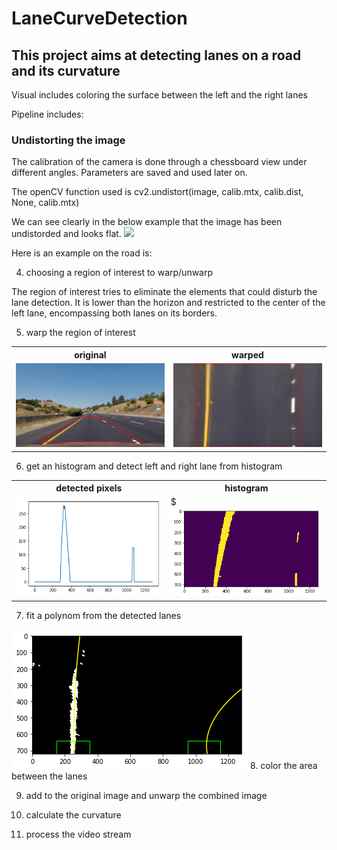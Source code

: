 # LaneCurveDetection

## This project aims at detecting lanes on a road and its curvature

Visual includes coloring the surface between the left and the right lanes

Pipeline includes:



<h3> Undistorting the image </h3>

The calibration of the camera is done through a chessboard view under different angles.
Parameters are saved and used later on.

The openCV function used is cv2.undistort(image, calib.mtx, calib.dist, None, calib.mtx)

We can see clearly in the below example that the image has been undistorded and looks flat.
<img src="chessboard.png">

Here is an example on the road is: <br>

4. choosing a region of interest to warp/unwarp

The region of interest tries to eliminate the elements that could disturb the lane detection.
It is lower than the horizon and restricted to the center of the left lane, encompassing both lanes on its borders.

5. warp the region of interest

<table>
  <tr>
    <th>original</th>
    <th>warped</th>
  </tr>
  <tr>
    <td><img src="bird_view/persp_transform_original.jpg"></td>
    <td><img src="bird_view/persp_transform_warped.jpg"></td>
  </tr>
  </table>



6. get an histogram and detect left and right lane from histogram


<table>
  <tr>
    <th>detected pixels</th>
    <th>histogram</th>
  </tr>
  <tr>
    <td><img src="assets/histogram.png"></td>
    <td>$<img src="assets/pixels_highlighted.png"></td>
  </tr>
  </table>

7. fit a polynom from the detected lanes

<img src="road_images/frame612_missing top right pixel.png">
8. color the area between the lanes

9. add to the original image and unwarp the combined image

10. calculate the curvature

11. process the video stream

